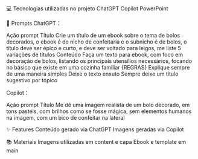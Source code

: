 💻 Tecnologias utilizadas no projeto
ChatGPT
Copilot
PowerPoint

🧠 Prompts
ChatGPT：

Ação	prompt
Título	Crie um título de um ebook sobre o tema de bolos decorados, o ebook é do nicho de confeitaria e o subnicho é de bolos, o título deve ser épico e curto, e deve ser voltado para leigos, me liste 5 variações de títulos
Conteúdo	Faça um texto para ebook, com foco em decoração de bolos, listando os principais utensílios necessários, focando no básico que existe em uma cozinha familiar {REGRAS} Explique sempre de uma maneira simples Deixe o texto enxuto Sempre deixe um título sugestivo por tópico

Copilot：

Ação	prompt
Título	Me dê uma imagem realista de um bolo decorado, em tons pastéis, com brilhos como se fosse mágica, sem elementos humanos na imagem, com um bico de confeitar na lateral

✨ Features
Conteúdo gerado via ChatGPT
Imagens geradas via Copilot

📚 Materiais
Imagens utilizadas em content e capa
Ebook e template em main
